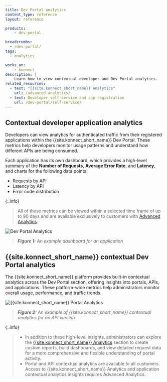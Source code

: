 ```yaml
---
title: Dev Portal analytics
content_type: reference
layout: reference

products:
    - dev-portal

breadcrumbs: 
  - /dev-portal/
tags:
  - analytics

works_on:
    - konnect
description: | 
    Learn how to view contextual developer and Dev Portal analytics.
related_resources:
  - text: "{{site.konnect_short_name}} Analytics"
    url: /advanced-analytics/
  - text: Developer self-service and app registration
    url: /dev-portal/self-service/
---
```


## Contextual developer application analytics

Developers can view analytics for authenticated traffic from their registered applications within the {{site.konnect_short_name}} Dev Portal. These metrics help developers monitor usage patterns and understand how different APIs are being consumed.

Each application has its own dashboard, which provides a high-level summary of the **Number of Requests**, **Average Error Rate**, and **Latency**, and charts for the following data points:

* Requests by API
* Latency by API
* Error code distribution

{:.info}
> All of these metrics can be viewed within a selected time frame of up to 90 days and are available exclusively to customers with [Advanced Analytics](/advanced-analytics/).

![Dev Portal Analytics](/assets/images/dev-portal/dev-portal-analytics.png)
> _**Figure 1:** An example dashboard for an application_

## {{site.konnect_short_name}} contextual Dev Portal analytics

The {{site.konnect_short_name}} platform provides built-in contextual analytics across the Dev Portal section, offering insights into portals, APIs, and applications. These platform-wide metrics help administrators monitor overall usage, performance, and traffic trends.

![{{site.konnect_short_name}} Portal Analytics](/assets/images/dev-portal/konnect-portal-analytics.png)
> _**Figure 2:** An example of {{site.konnect_short_name}} contextual analytics for an API version_

{:.info}
> * In addition to these high-level insights, administrators can explore the [{{site.konnect_short_name}} Analytics](https://cloud.konghq.com/analytics/summary) section to create custom reports, build dashboards, and view detailed request data for a more comprehensive and flexible understanding of portal activity.
> * Portal and API contextual analytics are available to all customers. Access to {{site.konnect_short_name}} Analytics and application contextual analytics insights requires Advanced Analytics.